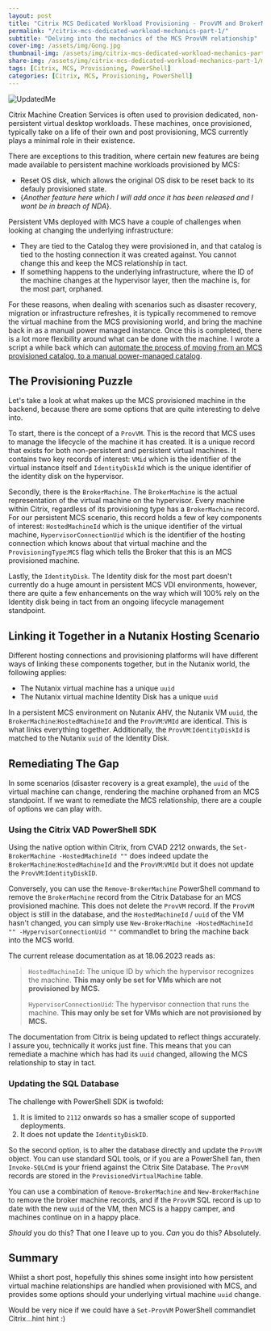 ```yaml
---
layout: post
title: "Citrix MCS Dedicated Workload Provisioning - ProvVM and BrokerMachine Mechanics"
permalink: "/citrix-mcs-dedicated-workload-mechanics-part-1/"
subtitle: "Delving into the mechanics of the MCS ProvVM relationship"
cover-img: /assets/img/Gong.jpg
thumbnail-img: /assets/img/citrix-mcs-dedicated-workload-mechanics-part-1/mechanics.png
share-img: /assets/img/citrix-mcs-dedicated-workload-mechanics-part-1/mechanics.png
tags: [Citrix, MCS, Provisioning, PowerShell]
categories: [Citrix, MCS, Provisioning, PowerShell]
---
```


![UpdatedMe]({{site.baseurl}}/assets/img/citrix-mcs-dedicated-workload-mechanics-part-1/mechanics.png)

Citrix Machine Creation Services is often used to provision dedicated, non-persistent virtual desktop workloads. These machines, once provisioned, typically take on a life of their own and post provisioning, MCS currently plays a minimal role in their existence.

There are exceptions to this tradition, where certain new features are being made available to persistent machine workloads provisioned by MCS:

-  Reset OS disk, which allows the original OS disk to be reset back to its defauly provisioned state.
-  {*Another feature here which I will add once it has been released and I wont be in breach of NDA*}.

Persistent VMs deployed with MCS have a couple of challenges when looking at changing the underlying infrastructure:

-  They are tied to the Catalog they were provisioned in, and that catalog is tied to the hosting connection it was created against. You cannot change this and keep the MCS relationship in tact.
-  If something happens to the underlying infrastructure, where the ID of the machine changes at the hypervisor layer, then the machine is, for the most part, orphaned.

For these reasons, when dealing with scenarios such as disaster recovery, migration or infrastructure refreshes, it is typically recommened to remove the virtual machine from the MCS provisioning world, and bring the machine back in as a manual power managed instance. Once this is completed, there is a lot more flexibility around what can be done with the machine. I wrote a script a while back which can [automate the process of moving from an MCS provisioned catalog, to a manual power-managed catalog](https://github.com/JamesKindon/Citrix/blob/master/Migration%20Scripts/MigrateMCSToManual/MigrateMCSToManual.ps1).

## The Provisioning Puzzle

Let's take a look at what makes up the MCS provisioned machine in the backend, because there are some options that are quite interesting to delve into.

To start, there is the concept of a `ProvVM`. This is the record that MCS uses to manage the lifecycle of the machine it has created. It is a unique record that exists for both non-persistent and persistent virtual machines. It contains two key records of interest: `VMid` which is the identifier of the virtual instance itself and `IdentityDiskId` which is the unique identifier of the identity disk on the hypervisor.

Secondly, there is the `BrokerMachine`. The `BrokerMachine` is the actual representation of the virtual machine on the hypervisor. Every machine within Citrix, regardless of its provisioning type has a `BrokerMachine` record. For our persistent MCS scenario, this record holds a few of key components of interest: `HostedMachineId` which is the unique identifier of the virtual machine, `HypervisorConnectionUid` which is the identifier of the hosting connection which knows about that virtual machine and the `ProvisioningType`:`MCS` flag which tells the Broker that this is an MCS provisioned machine.

Lastly, the `IdentityDisk`. The Identity disk for the most part doesn't currently do a huge amount in persistent MCS VDI environments, however, there are quite a few enhancements on the way which will 100% rely on the Identity disk being in tact from an ongoing lifecycle management standpoint.

## Linking it Together in a Nutanix Hosting Scenario

Different hosting connections and provisioning platforms will have different ways of linking these components together, but in the Nutanix world, the following applies:

-  The Nutanix virtual machine has a unique `uuid`
-  The Nutanix virtual machine Identity Disk has a unique `uuid`

In a persistent MCS environment on Nutanix AHV, the Nutanix VM `uuid`, the `BrokerMachine`:`HostedMachineId` and the `ProvVM`:`VMId` are identical. This is what links everything together. Additionally, the `ProvVM`:`IdentityDiskId` is matched to the Nutanix `uuid` of the Identity Disk.

## Remediating The Gap

In some scenarios (disaster recovery is a great example), the `uuid` of the virtual machine can change, rendering the machine orphaned from an MCS standpoint. If we want to remediate the MCS relationship, there are a couple of options we can play with.

### Using the Citrix VAD PowerShell SDK

Using the native option within Citrix, from CVAD 2212 onwards, the `Set-BrokerMachine -HostedMachineId ""` does indeed update the `BrokerMachine`:`HostedMachineId` and the  `ProvVM`:`VMId` but it does not update the `ProvVM`:`IdentityDiskID`.

Conversely, you can use the `Remove-BrokerMachine` PowerShell command to remove the `BrokerMachine` record from the Citrix Database for an MCS provisioned machine. This does not delete the `ProvVM` record. If the `ProvVM` object is still in the database, and the `HostedMachineId` / `uuid` of the VM hasn't changed, you can simply use `New-BrokerMachine -HostedMachineId "" -HypervisorConnectionUid ""` commandlet to bring the machine back into the MCS world.

The current release documentation as at 18.06.2023 reads as:

> `HostedMachineId`: The unique ID by which the hypervisor recognizes the machine. **This may only be set for VMs which are not provisioned by MCS.**
>
> `HypervisorConnectionUid`: The hypervisor connection that runs the machine. **This may only be set for VMs which are not provisioned by MCS.**

The documentation from Citrix is being updated to reflect things accurately. I assure you, technically it works just fine. This means that you can remediate a machine which has had its `uuid` changed, allowing the MCS relationship to stay in tact.

### Updating the SQL Database

The challenge with PowerShell SDK is twofold:

1.  It is limited to `2112` onwards so has a smaller scope of supported deployments.
2.  It does not update the `IdentityDiskID`.

So the second option, is to alter the database directly and update the `ProvVM` object. You can use standard SQL tools, or if you are a PowerShell fan, then `Invoke-SQLCmd` is your friend against the Citrix Site Database. The `ProvVM` records are stored in the `ProvisionedVirtualMachine` table.

You can use a combination of `Remove-BrokerMachine` and `New-BrokerMachine` to remove the broker machine records, and if the `ProvVM` SQL record is up to date with the new `uuid` of the VM, then MCS is a happy camper, and machines continue on in a happy place.

*Should* you do this? That one I leave up to you. *Can* you do this? Absolutely.

## Summary

Whilst a short post, hopefully this shines some insight into how persistent virtual machine relationships are handled when provisioned with MCS, and provides some options should your underlying virtual machine `uuid` change.

Would be very nice if we could have a `Set-ProvVM` PowerShell commandlet Citrix...hint hint :)